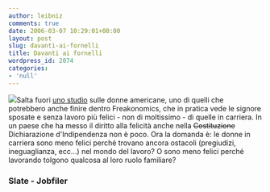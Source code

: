```yaml
---
author: leibniz
comments: true
date: 2006-03-07 10:29:01+00:00
layout: post
slug: davanti-ai-fornelli
title: Davanti ai fornelli
wordpress_id: 2074
categories:
- 'null'
---
```


![](http://www.jobfiler.com/images/paper-lunch-bag.gif)Salta fuori [uno studio](http://www.slate.com/id/2137537/nav/tap1/) sulle donne americane, uno di quelli che potrebbero anche finire dentro Freakonomics, che in pratica vede le signore sposate e senza lavoro più felici - non di moltissimo - di quelle in carriera. In un paese che ha messo il diritto alla felicità anche nella <strike>Costituzione</strike> Dichiarazione d'Indipendenza non è poco. Ora la domanda è: le donne in carriera sono meno felici perché trovano ancora ostacoli (pregiudizi, ineguaglianza, ecc...) nel mondo del lavoro? O sono meno felici perché lavorando tolgono qualcosa al loro ruolo familiare?


### Slate - Jobfiler
